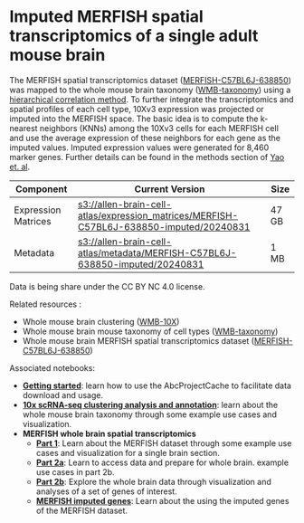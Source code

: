 # Imputed MERFISH spatial transcriptomics of a single adult mouse brain

The MERFISH spatial transcriptomics dataset ([MERFISH-C57BL6J-638850](MERFISH-C57BL6J-638850.md)) was mapped
to the whole mouse brain taxonomy ([WMB-taxonomy](WMB-taxonomy.md)) using a [hierarchical
correlation method](https://github.com/AllenInstitute/scrattch.mapping). To further integrate the transcriptomics and spatial
profiles of each cell type, 10Xv3 expression was projected or imputed into the
MERFISH space. The basic idea is to compute the k-nearest neighbors (KNNs)
among the 10Xv3 cells for each MERFISH cell and use the average expression of
these neighbors for each gene as the imputed values. Imputed expression values
were generated for 8,460 marker genes.  Further details can be found in the
methods section of [Yao et. al](https://www.nature.com/articles/s41586-023-06812-z).

| Component | Current Version                                                                                                                                                                                                              | Size  |
|---|------------------------------------------------------------------------------------------------------------------------------------------------------------------------------------------------------------------------------|-------|
| Expression Matrices | [s3://allen-brain-cell-atlas/expression_matrices/MERFISH-C57BL6J-638850-imputed/20240831](https://allen-brain-cell-atlas.s3.us-west-2.amazonaws.com/index.html#expression_matrices/MERFISH-C57BL6J-638850-imputed/20240831/) | 47 GB |
| Metadata | [s3://allen-brain-cell-atlas/metadata/MERFISH-C57BL6J-638850-imputed/20240831](https://allen-brain-cell-atlas.s3.us-west-2.amazonaws.com/index.html#metadata/MERFISH-C57BL6J-638850-imputed/20240831/)                       | 1 MB  |

Data is being share under the CC BY NC 4.0 license.

Related resources :
* Whole mouse brain clustering ([WMB-10X](WMB-10X.md))
* Whole mouse brain mouse taxonomy of cell types ([WMB-taxonomy](WMB-taxonomy.md))
* Whole mouse brain MERFISH spatial transcriptomics dataset ([MERFISH-C57BL6J-638850](MERFISH-C57BL6J-638850.md))

Associated notebooks:
* [**Getting started**](../notebooks/getting_started.ipynb): learn how to use the AbcProjectCache to
  facilitate data download and usage.
* [**10x scRNA-seq clustering analysis and annotation**](../notebooks/cluster_annotation_tutorial.ipynb): learn about the
  whole mouse brain taxonomy through some example use cases and visualization.
* **MERFISH whole brain spatial transcriptomics**
  * [**Part 1**](../notebooks/merfish_tutorial_part_1.ipynb): Learn about the MERFISH dataset through some example use
    cases and visualization for a single brain section.
  * [**Part 2a**](../notebooks/merfish_tutorial_part_2a.ipynb): Learn to access data and prepare for whole brain.
    example use cases in part 2b.
  * [**Part 2b**](../notebooks/merfish_tutorial_part_2b.ipynb): Explore the whole brain data through visualization and
    analyses of a set of genes of interest.
  * [**MERFISH imputed genes**](../notebooks/merfish_imputed_genes_example.ipynb):
    Learn about the using the imputed genes of the MERFISH dataset.